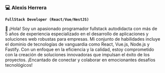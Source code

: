 ### 💻 Alexis Herrera

**`FullStack Developer (React/Vue/NestJS)`**

👋 ¡Hola! Soy un apasionado programador fullstack autodidacta con más de 5 años de experiencia especializado en el desarrollo de aplicaciones y soluciones web robustas para empresas. Mi conjunto de habilidades incluye el dominio de tecnologías de vanguardia como React, Vue.js, Node.js y Fastify. Con un enfoque en la eficiencia y la calidad, estoy comprometido con la creación de soluciones innovadoras que impulsan el éxito de los proyectos. ¡Encantado de conectar y colaborar en emocionantes desafíos tecnológicos!
